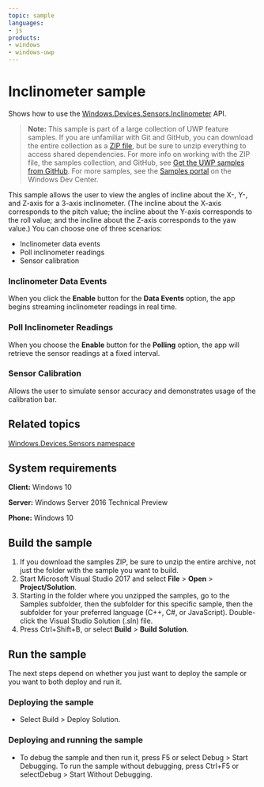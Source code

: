 ```yaml
---
topic: sample
languages:
- js
products:
- windows
- windows-uwp
---
```


# Inclinometer sample

Shows how to use the [Windows.Devices.Sensors.Inclinometer](http://msdn.microsoft.com/library/windows/apps/br225766) API.

> **Note:** This sample is part of a large collection of UWP feature samples. 
> If you are unfamiliar with Git and GitHub, you can download the entire collection as a 
> [ZIP file](https://github.com/Microsoft/Windows-universal-samples/archive/master.zip), but be 
> sure to unzip everything to access shared dependencies. For more info on working with the ZIP file, 
> the samples collection, and GitHub, see [Get the UWP samples from GitHub](https://aka.ms/ovu2uq). 
> For more samples, see the [Samples portal](https://aka.ms/winsamples) on the Windows Dev Center. 

This sample allows the user to view the angles of incline about the X-, Y-, and Z-axis for a 3-axis inclinometer. (The incline about the X-axis corresponds to the pitch value; the incline about the Y-axis corresponds to the roll value; and the incline about the Z-axis corresponds to the yaw value.) You can choose one of three scenarios:

-   Inclinometer data events
-   Poll inclinometer readings
-   Sensor calibration

### Inclinometer Data Events

When you click the **Enable** button for the **Data Events** option, the app begins streaming inclinometer readings in real time.

### Poll Inclinometer Readings

When you choose the **Enable** button for the **Polling** option, the app will retrieve the sensor readings at a fixed interval.

### Sensor Calibration

Allows the user to simulate sensor accuracy and demonstrates usage of the calibration bar.

Related topics
--------------

[Windows.Devices.Sensors namespace](http://go.microsoft.com/fwlink/p/?linkid=241981)  

## System requirements

**Client:** Windows 10

**Server:** Windows Server 2016 Technical Preview

**Phone:** Windows 10

## Build the sample

1. If you download the samples ZIP, be sure to unzip the entire archive, not just the folder with the sample you want to build. 
2. Start Microsoft Visual Studio 2017 and select **File** \> **Open** \> **Project/Solution**.
3. Starting in the folder where you unzipped the samples, go to the Samples subfolder, then the subfolder for this specific sample, then the subfolder for your preferred language (C++, C#, or JavaScript). Double-click the Visual Studio Solution (.sln) file.
4. Press Ctrl+Shift+B, or select **Build** \> **Build Solution**.

## Run the sample

The next steps depend on whether you just want to deploy the sample or you want to both deploy and run it.

### Deploying the sample

- Select Build > Deploy Solution. 

### Deploying and running the sample

- To debug the sample and then run it, press F5 or select Debug >  Start Debugging. To run the sample without debugging, press Ctrl+F5 or selectDebug > Start Without Debugging. 
